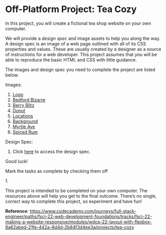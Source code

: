 # Off-Platform Project: Tea Cozy

In this project, you will create a fictional tea shop website on your
own computer.

We will provide a *design spec* and image assets to help you along the
way. A design spec is an image of a web page outlined with all of its
CSS properties and values. These are usually created by a designer as a
source of instructions for a web developer. This project assumes that
you will be able to reproduce the basic HTML and CSS with little
guidance.

The images and design spec you need to complete the project are listed
below.

Images:

1.  <a
    href="https://content.codecademy.com/courses/freelance-1/unit-4/img-tea-cozy-logo.png"
    class="e14vpv2g1 gamut-xro1w8-ResetElement-Anchor-AnchorBase e1bhhzie0"
    target="_blank" rel="noopener">Logo</a>
2.  <a
    href="https://content.codecademy.com/courses/freelance-1/unit-4/img-bedford-bizarre.jpg"
    class="e14vpv2g1 gamut-xro1w8-ResetElement-Anchor-AnchorBase e1bhhzie0"
    target="_blank" rel="noopener">Bedford Bizarre</a>
3.  <a
    href="https://content.codecademy.com/courses/freelance-1/unit-4/img-berryblitz.jpg"
    class="e14vpv2g1 gamut-xro1w8-ResetElement-Anchor-AnchorBase e1bhhzie0"
    target="_blank" rel="noopener">Berry Blitz</a>
4.  <a
    href="https://content.codecademy.com/courses/freelance-1/unit-4/img-donut.jpg"
    class="e14vpv2g1 gamut-xro1w8-ResetElement-Anchor-AnchorBase e1bhhzie0"
    target="_blank" rel="noopener">Donut</a>
5.  <a
    href="https://content.codecademy.com/courses/freelance-1/unit-4/img-locations-background.jpg"
    class="e14vpv2g1 gamut-xro1w8-ResetElement-Anchor-AnchorBase e1bhhzie0"
    target="_blank" rel="noopener">Locations</a>
6.  <a
    href="https://content.codecademy.com/courses/freelance-1/unit-4/img-mission-background.jpg"
    class="e14vpv2g1 gamut-xro1w8-ResetElement-Anchor-AnchorBase e1bhhzie0"
    target="_blank" rel="noopener">Background</a>
7.  <a
    href="https://content.codecademy.com/courses/freelance-1/unit-4/img-myrtle-ave.jpg"
    class="e14vpv2g1 gamut-xro1w8-ResetElement-Anchor-AnchorBase e1bhhzie0"
    target="_blank" rel="noopener">Myrtle Ave</a>
8.  <a
    href="https://content.codecademy.com/courses/freelance-1/unit-4/img-spiced-rum.jpg"
    class="e14vpv2g1 gamut-xro1w8-ResetElement-Anchor-AnchorBase e1bhhzie0"
    target="_blank" rel="noopener">Spiced Rum</a>

Design Spec:

1.  Click <a
    href="https://content.codecademy.com/courses/freelance-1/unit-4/img-tea-cozy-redline.jpg"
    class="e14vpv2g1 gamut-xro1w8-ResetElement-Anchor-AnchorBase e1bhhzie0"
    target="_blank" rel="noopener">here</a> to access the design spec.

Good luck!



Mark the tasks as complete by checking them off

1\.

This project is intended to be completed on your own computer. The
resources above will help you get to the final outcome. There’s no
single, correct way to complete this project, so experiment and have
fun!

**Reference**: https://www.codecademy.com/journeys/full-stack-engineer/paths/fscj-22-web-development-foundations/tracks/fscj-22-making-a-website-responsive/modules/wdcp-22-layout-with-flexbox-8a62abed-21fe-442a-8d4d-2b84f3d4ee3a/projects/tea-cozy
